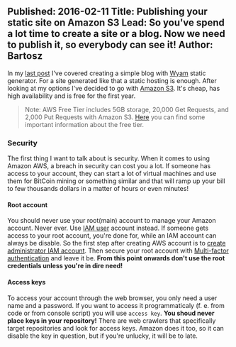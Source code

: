 Published: 2016-02-11
Title: Publishing your static site on Amazon S3
Lead: So you've spend a lot time to create a site or a blog. Now we need to publish it, so everybody can see it!
Author: Bartosz
---

In my [last post](/posts/Setting-up-the-blog) I've covered creating a simple blog with [Wyam](http://wyam.io) static generator. For a site generated like
that a static hosting is enough. After looking at my options I've decided to go with [Amazon S3](https://aws.amazon.com/s3/). It's cheap, has high 
availability and is free for the first year.
> Note: AWS Free Tier includes 5GB storage, 20,000 Get Requests, and 2,000 Put Requests with Amazon S3. [Here](https://aws.amazon.com/billing/new-user-faqs/)
> you can find some important information about the free tier.

### Security

The first thing I want to talk about is security. When it comes to using Amazon AWS, a breach in security can cost you a lot. 
If someone has access to your account, they can start a lot of virtual machines and use them for 
BitCoin mining or something similar and that will ramp up your bill to few thousands dollars in a matter of hours or even minutes! 

#### Root account

You should never use your root(main) account to manage your Amazon account. Never ever. Use 
[IAM user](http://docs.aws.amazon.com/general/latest/gr/root-vs-iam.html) account instead. If someone gets access to your root account, you're done for, while
an IAM account can always be disable. So the first step after creating AWS account is to
[create administrator IAM account](http://docs.aws.amazon.com/IAM/latest/UserGuide/getting-started_create-admin-group.html). Then secure your root account with 
[Multi-factor authentication](https://aws.amazon.com/iam/details/mfa/) and leave it be.
**From this point onwards don't use the root credentials unless you're in dire need!**

#### Access keys
To access your account through the web browser, you only need a user name and a password. If you want to access it programmaticaly
(f. e. from code or from console script) you will use `access key`. **You shoud never place keys in your repository!** There are
web crawlers that specifically target repositories and look for access keys. Amazon does it too, so it can disable the key in question, but if
you're unlucky, it will be to late.